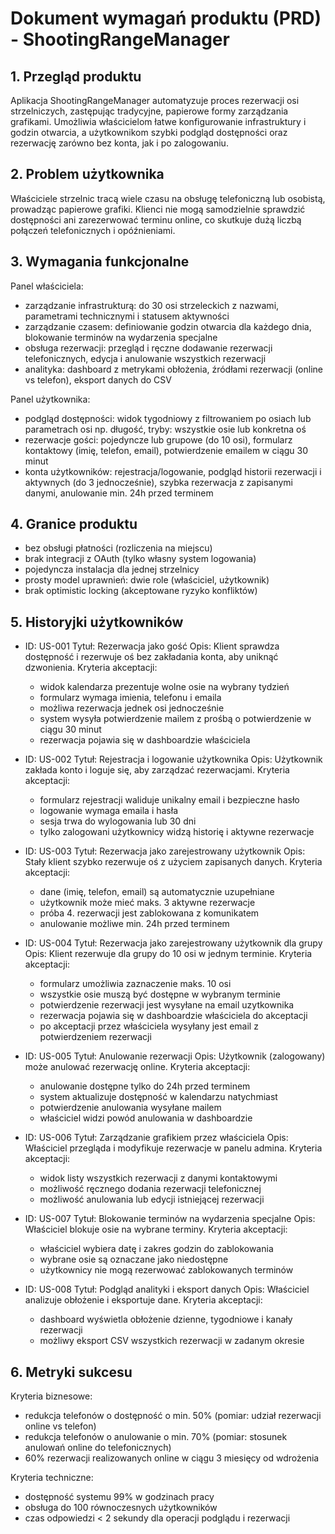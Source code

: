 # Dokument wymagań produktu (PRD) - ShootingRangeManager

## 1. Przegląd produktu
Aplikacja ShootingRangeManager automatyzuje proces rezerwacji osi strzelniczych, zastępując tradycyjne, papierowe formy zarządzania grafikami. Umożliwia właścicielom łatwe konfigurowanie infrastruktury i godzin otwarcia, a użytkownikom szybki podgląd dostępności oraz rezerwację zarówno bez konta, jak i po zalogowaniu.

## 2. Problem użytkownika
Właściciele strzelnic tracą wiele czasu na obsługę telefoniczną lub osobistą, prowadząc papierowe grafiki. Klienci nie mogą samodzielnie sprawdzić dostępności ani zarezerwować terminu online, co skutkuje dużą liczbą połączeń telefonicznych i opóźnieniami.

## 3. Wymagania funkcjonalne

Panel właściciela:
- zarządzanie infrastrukturą: do 30 osi strzeleckich z nazwami, parametrami technicznymi i statusem aktywności
- zarządzanie czasem: definiowanie godzin otwarcia dla każdego dnia, blokowanie terminów na wydarzenia specjalne
- obsługa rezerwacji: przegląd i ręczne dodawanie rezerwacji telefonicznych, edycja i anulowanie wszystkich rezerwacji
- analityka: dashboard z metrykami obłożenia, źródłami rezerwacji (online vs telefon), eksport danych do CSV

Panel użytkownika:
- podgląd dostępności: widok tygodniowy z filtrowaniem po osiach lub parametrach osi np. długość, tryby: wszystkie osie lub konkretna oś
- rezerwacje gości: pojedyncze lub grupowe (do 10 osi), formularz kontaktowy (imię, telefon, email), potwierdzenie emailem w ciągu 30 minut
- konta użytkowników: rejestracja/logowanie, podgląd historii rezerwacji i aktywnych (do 3 jednocześnie), szybka rezerwacja z zapisanymi danymi, anulowanie min. 24h przed terminem

## 4. Granice produktu
- bez obsługi płatności (rozliczenia na miejscu)
- brak integracji z OAuth (tylko własny system logowania)
- pojedyncza instalacja dla jednej strzelnicy
- prosty model uprawnień: dwie role (właściciel, użytkownik)
- brak optimistic locking (akceptowane ryzyko konfliktów)

## 5. Historyjki użytkowników

- ID: US-001
  Tytuł: Rezerwacja jako gość
  Opis: Klient sprawdza dostępność i rezerwuje oś bez zakładania konta, aby uniknąć dzwonienia.
  Kryteria akceptacji:
  - widok kalendarza prezentuje wolne osie na wybrany tydzień
  - formularz wymaga imienia, telefonu i emaila
  - możliwa rezerwacja jednek osi jednocześnie
  - system wysyła potwierdzenie mailem z prośbą o potwierdzenie w ciągu 30 minut
  - rezerwacja pojawia się w dashboardzie właściciela

- ID: US-002
  Tytuł: Rejestracja i logowanie użytkownika
  Opis: Użytkownik zakłada konto i loguje się, aby zarządzać rezerwacjami.
  Kryteria akceptacji:
  - formularz rejestracji waliduje unikalny email i bezpieczne hasło
  - logowanie wymaga emaila i hasła
  - sesja trwa do wylogowania lub 30 dni
  - tylko zalogowani użytkownicy widzą historię i aktywne rezerwacje

- ID: US-003
  Tytuł: Rezerwacja jako zarejestrowany użytkownik
  Opis: Stały klient szybko rezerwuje oś z użyciem zapisanych danych.
  Kryteria akceptacji:
  - dane (imię, telefon, email) są automatycznie uzupełniane
  - użytkownik może mieć maks. 3 aktywne rezerwacje
  - próba 4. rezerwacji jest zablokowana z komunikatem
  - anulowanie możliwe min. 24h przed terminem

- ID: US-004
  Tytuł: Rezerwacja jako zarejestrowany użytkownik dla grupy
  Opis: Klient rezerwuje dla grupy do 10 osi w jednym terminie.
  Kryteria akceptacji:
  - formularz umożliwia zaznaczenie maks. 10 osi
  - wszystkie osie muszą być dostępne w wybranym terminie
  - potwierdzenie rezerwacji jest wysyłane na email uzytkownika
  - rezerwacja pojawia się w dashboardzie właściciela do akceptacji
  - po akceptacji przez właściciela wysyłany jest email z potwierdzeniem rezerwacji

- ID: US-005
  Tytuł: Anulowanie rezerwacji
  Opis: Użytkownik (zalogowany) może anulować rezerwację online.
  Kryteria akceptacji:
  - anulowanie dostępne tylko do 24h przed terminem
  - system aktualizuje dostępność w kalendarzu natychmiast
  - potwierdzenie anulowania wysyłane mailem
  - właściciel widzi powód anulowania w dashboardzie

- ID: US-006
  Tytuł: Zarządzanie grafikiem przez właściciela
  Opis: Właściciel przegląda i modyfikuje rezerwacje w panelu admina.
  Kryteria akceptacji:
  - widok listy wszystkich rezerwacji z danymi kontaktowymi
  - możliwość ręcznego dodania rezerwacji telefonicznej
  - możliwość anulowania lub edycji istniejącej rezerwacji

- ID: US-007
  Tytuł: Blokowanie terminów na wydarzenia specjalne
  Opis: Właściciel blokuje osie na wybrane terminy.
  Kryteria akceptacji:
  - właściciel wybiera datę i zakres godzin do zablokowania
  - wybrane osie są oznaczane jako niedostępne
  - użytkownicy nie mogą rezerwować zablokowanych terminów

- ID: US-008
  Tytuł: Podgląd analityki i eksport danych
  Opis: Właściciel analizuje obłożenie i eksportuje dane.
  Kryteria akceptacji:
  - dashboard wyświetla obłożenie dzienne, tygodniowe i kanały rezerwacji
  - możliwy eksport CSV wszystkich rezerwacji w zadanym okresie

## 6. Metryki sukcesu

Kryteria biznesowe:
- redukcja telefonów o dostępność o min. 50% (pomiar: udział rezerwacji online vs telefon)
- redukcja telefonów o anulowanie o min. 70% (pomiar: stosunek anulowań online do telefonicznych)
- 60% rezerwacji realizowanych online w ciągu 3 miesięcy od wdrożenia

Kryteria techniczne:
- dostępność systemu 99% w godzinach pracy
- obsługa do 100 równoczesnych użytkowników
- czas odpowiedzi < 2 sekundy dla operacji podglądu i rezerwacji
